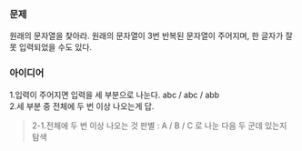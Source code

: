 ### 문제  
원래의 문자열을 찾아라. 원래의 문자열이 3번 반복된 문자열이 주어지며, 한 글자가 잘못 입력되었을 수도 있다.  
  
### 아이디어  
1.입력이 주어지면 입력을 세 부분으로 나눈다. abc / abc / abb  
2.세 부분 중 전체에 두 번 이상 나오는게 답.  
> 2-1.전체에 두 번 이상 나오는 것 판별 : A / B / C 로 나눈 다음 두 군데 있는지 탐색
